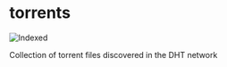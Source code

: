 torrents 
========
![Indexed](https://img.shields.io/badge/indexed-188395-blue)

Collection of torrent files discovered in the DHT network
